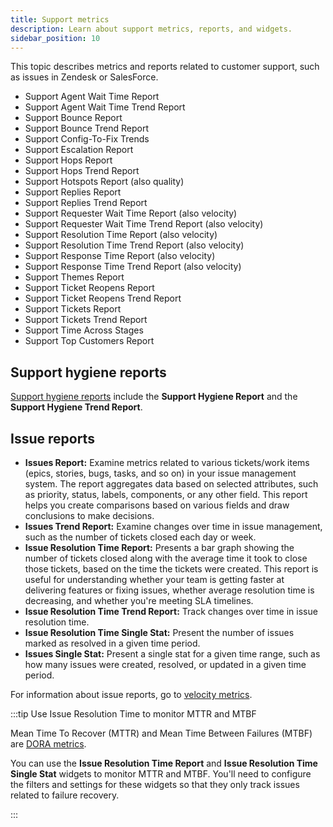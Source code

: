 ```yaml
---
title: Support metrics
description: Learn about support metrics, reports, and widgets.
sidebar_position: 10
---
```


This topic describes metrics and reports related to customer support, such as issues in Zendesk or SalesForce.

* Support Agent Wait Time Report
* Support Agent Wait Time Trend Report
* Support Bounce Report
* Support Bounce Trend Report
* Support Config-To-Fix Trends
* Support Escalation Report
* Support Hops Report
* Support Hops Trend Report
* Support Hotspots Report (also quality)
* Support Replies Report
* Support Replies Trend Report
* Support Requester Wait Time Report (also velocity)
* Support Requester Wait Time Trend Report (also velocity)
* Support Resolution Time Report (also velocity)
* Support Resolution Time Trend Report (also velocity)
* Support Response Time Report (also velocity)
* Support Response Time Trend Report (also velocity)
* Support Themes Report
* Support Ticket Reopens Report
* Support Ticket Reopens Trend Report
* Support Tickets Report
* Support Tickets Trend Report
* Support Time Across Stages
* Support Top Customers Report

## Support hygiene reports

[Support hygiene reports](../hygiene-metrics.md#support-hygiene-reports) include the **Support Hygiene Report** and the **Support Hygiene Trend Report**.

## Issue reports

* **Issues Report:** Examine metrics related to various tickets/work items (epics, stories, bugs, tasks, and so on) in your issue management system. The report aggregates data based on selected attributes, such as priority, status, labels, components, or any other field. This report helps you create comparisons based on various fields and draw conclusions to make decisions.
* **Issues Trend Report:** Examine changes over time in issue management, such as the number of tickets closed each day or week.
* **Issue Resolution Time Report:** Presents a bar graph showing the number of tickets closed along with the average time it took to close those tickets, based on the time the tickets were created. This report is useful for understanding whether your team is getting faster at delivering features or fixing issues, whether average resolution time is decreasing, and whether you're meeting SLA timelines.
* **Issue Resolution Time Trend Report:** Track changes over time in issue resolution time.
* **Issue Resolution Time Single Stat:** Present the number of issues marked as resolved in a given time period.
* **Issues Single Stat:** Present a single stat for a given time range, such as how many issues were created, resolved, or updated in a given time period.

For information about issue reports, go to [velocity metrics](../velocity-metrics-reports/velocity-metrics.md).

:::tip Use Issue Resolution Time to monitor MTTR and MTBF

Mean Time To Recover (MTTR) and Mean Time Between Failures (MTBF) are [DORA metrics](../dora-metrics.md).

You can use the **Issue Resolution Time Report** and **Issue Resolution Time Single Stat** widgets to monitor MTTR and MTBF. You'll need to configure the filters and settings for these widgets so that they only track issues related to failure recovery.

:::

